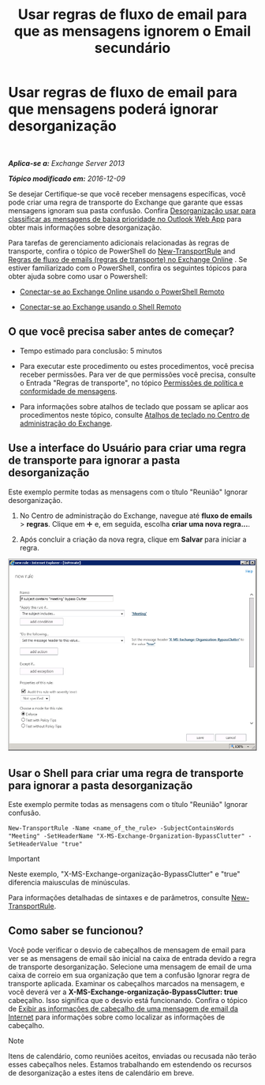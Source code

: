 ﻿---
title: 'Usar regras de fluxo de email para que as mensagens ignorem o Email secundário'
TOCTitle: Usar regras de fluxo de email para que mensagens poderá ignorar desorganização
ms:assetid: 58e413f0-aa27-4307-bffd-4df03090a15e
ms:mtpsurl: https://technet.microsoft.com/pt-br/library/Dn896639(v=EXCHG.150)
ms:contentKeyID: 64374720
ms.date: 05/22/2018
mtps_version: v=EXCHG.150
ms.translationtype: MT
---

# Usar regras de fluxo de email para que mensagens poderá ignorar desorganização

 

_**Aplica-se a:** Exchange Server 2013_

_**Tópico modificado em:** 2016-12-09_

Se desejar Certifique-se que você receber mensagens específicas, você pode criar uma regra de transporte do Exchange que garante que essas mensagens ignoram sua pasta confusão. Confira [Desorganização usar para classificar as mensagens de baixa prioridade no Outlook Web App](https://go.microsoft.com/fwlink/p/?linkid=528411) para obter mais informações sobre desorganização.

Para tarefas de gerenciamento adicionais relacionadas às regras de transporte, confira o tópico de PowerShell do [New-TransportRule](https://technet.microsoft.com/pt-br/library/bb125138\(v=exchg.150\)) and [Regras de fluxo de emails (regras de transporte) no Exchange Online](https://technet.microsoft.com/pt-br/library/jj919238\(v=exchg.150\)) . Se estiver familiarizado com o PowerShell, confira os seguintes tópicos para obter ajuda sobre como usar o Powershell:

  - [Conectar-se ao Exchange Online usando o PowerShell Remoto](https://technet.microsoft.com/pt-br/library/jj984289\(v=exchg.150\))

  - [Conectar-se ao Exchange usando o Shell Remoto](https://technet.microsoft.com/pt-br/library/dd335083\(v=exchg.150\))

## O que você precisa saber antes de começar?

  - Tempo estimado para conclusão: 5 minutos

  - Para executar este procedimento ou estes procedimentos, você precisa receber permissões. Para ver de que permissões você precisa, consulte o Entrada "Regras de transporte", no tópico [Permissões de política e conformidade de mensagens](messaging-policy-and-compliance-permissions-exchange-2013-help.md).

  - Para informações sobre atalhos de teclado que possam se aplicar aos procedimentos neste tópico, consulte [Atalhos de teclado no Centro de administração do Exchange](keyboard-shortcuts-in-the-exchange-admin-center-exchange-online-protection-help.md).

## Use a interface do Usuário para criar uma regra de transporte para ignorar a pasta desorganização

Este exemplo permite todas as mensagens com o título "Reunião" Ignorar desorganização.

1.  No Centro de administração do Exchange, navegue até **fluxo de emails** \> **regras**. Clique em ![Ícone Adicionar](images/JJ218640.c1e75329-d6d7-4073-a27d-498590bbb558(EXCHG.150).gif "Ícone Adicionar") e, em seguida, escolha **criar uma nova regra...**.

2.  Após concluir a criação da nova regra, clique em **Salvar** para iniciar a regra.

![Exemplo de arte: Se o assunto contiver reunião, ignore o email secundário](images/Dn896639.75957aa4-4b2a-4142-92ff-07f8ccc64d82(EXCHG.150).png "Exemplo de arte: Se o assunto contiver reunião, ignore o email secundário")

## Usar o Shell para criar uma regra de transporte para ignorar a pasta desorganização

Este exemplo permite todas as mensagens com o título "Reunião" Ignorar confusão.

    New-TransportRule -Name <name_of_the_rule> -SubjectContainsWords "Meeting" -SetHeaderName "X-MS-Exchange-Organization-BypassClutter" -SetHeaderValue "true"


> [!IMPORTANT]
> Neste exemplo, "X-MS-Exchange-organização-BypassClutter" e "true" diferencia maiusculas de minúsculas.



Para informações detalhadas de sintaxes e de parâmetros, consulte [New-TransportRule](https://technet.microsoft.com/pt-br/library/bb125138\(v=exchg.150\)).

## Como saber se funcionou?

Você pode verificar o desvio de cabeçalhos de mensagem de email para ver se as mensagens de email são inicial na caixa de entrada devido a regra de transporte desorganização. Selecione uma mensagem de email de uma caixa de correio em sua organização que tem a confusão Ignorar regra de transporte aplicada. Examinar os cabeçalhos marcados na mensagem, e você deverá ver a **X-MS-Exchange-organização-BypassClutter: true** cabeçalho. Isso significa que o desvio está funcionando. Confira o tópico de [Exibir as informações de cabeçalho de uma mensagem de email da Internet](https://go.microsoft.com/fwlink/p/?linkid=822530) para informações sobre como localizar as informações de cabeçalho.


> [!NOTE]
> Itens de calendário, como reuniões aceitos, enviadas ou recusada não terão esses cabeçalhos neles. Estamos trabalhando em estendendo os recursos de desorganização a estes itens de calendário em breve.


